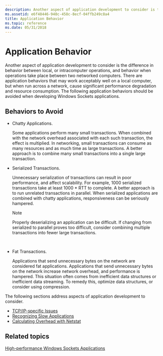 ```yaml
---
description: Another aspect of application development to consider is the difference in behavior between local, or intracomputer operations, and behavior when operations take place between two networked computers.
ms.assetid: e6f48446-948c-458c-8ecf-04ffb249c8a4
title: Application Behavior
ms.topic: reference
ms.date: 05/31/2018
---
```


# Application Behavior

Another aspect of application development to consider is the difference in behavior between local, or intracomputer operations, and behavior when operations take place between two networked computers. There are application behaviors that may work acceptably well on a local computer, but when run across a network, cause significant performance degradation and resource consumption. The following application behaviors should be avoided when developing Windows Sockets applications.

## Behaviors to Avoid

-   Chatty Applications.

    Some applications perform many small transactions. When combined with the network overhead associated with each such transaction, the effect is multiplied. In networking, small transactions can consume as many resources and as much time as large transactions. A better approach is to combine many small transactions into a single large transaction.

-   Serialized Transactions.

    Unnecessary serialization of transactions can result in poor performance, and affect scalability. For example, 1000 serialized transactions take at least 1000 \* RTT to complete. A better approach is to run unrelated transactions in parallel. When serialized applications are combined with chatty applications, responsiveness can be seriously hampered.

    > [!Note]  
    > Properly deserializing an application can be difficult. If changing from serialized to parallel proves too difficult, consider combining multiple transactions into fewer large transactions.

     

-   Fat Transactions.

    Applications that send unnecessary bytes on the network are considered fat applications. Applications that send unnecessary bytes on the network increase network overhead, and performance is hampered. This situation often comes from inefficient data structures or inefficient data streaming. To remedy this, optimize data structures, or consider using compression.

The following sections address aspects of application development to consider.

-   [TCP/IP-specific Issues](tcp-ip-specific-issues-2.md)
-   [Recognizing Slow Applications](recognizing-slow-applications-2.md)
-   [Calculating Overhead with Netstat](calculating-overhead-with-netstat-2.md)

## Related topics

<dl> <dt>

[High-performance Windows Sockets Applications](high-performance-windows-sockets-applications-2.md)
</dt> </dl>

 

 



